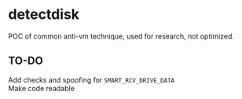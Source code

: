 
# detectdisk
POC of common anti-vm technique, used for research, not optimized.

## TO-DO
Add checks and spoofing for `SMART_RCV_DRIVE_DATA`\
Make code readable
